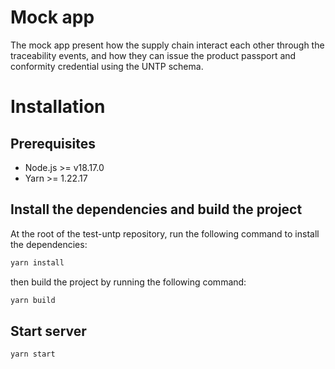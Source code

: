 # Mock app

The mock app present how the supply chain interact each other through the traceability events, and how they can issue the product passport and conformity credential using the UNTP schema.

# Installation

## Prerequisites

- Node.js >= v18.17.0
- Yarn >= 1.22.17

## Install the dependencies and build the project

At the root of the test-untp repository, run the following command to install the dependencies:

```bash
yarn install
```

then build the project by running the following command:

```bash
yarn build
```

## Start server

```bash
yarn start
```
